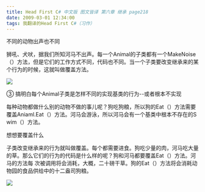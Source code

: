 ```yaml
---
title: Head First C# 中文版 图文皆译 第六章 继承 page218
date: 2009-03-01 12:34:00
tags: 我翻译的Head First C#（习作）
---
```

不同的动物出声也不同

狮吼、犬吠，据我们所知河马不出声。每一个Animal的子类都有一个MakeNoise（）方法，但是它们的工作方式不同，代码也不同。当一个子类要改变继承来的某
个行为的时候，这就叫做覆盖方法。

![](https://p-blog.csdn.net/images/p_blog_csdn_net/cuipengfei1/EntryImages/20090301/2009-03-01_12-09-17.jpg)

③  搞明白每个Animal子类是怎样不同的实现基类的行为--或者根本不实现

每种动物都做什么别的动物不做的事儿呢？狗吃狗粮，所以狗的Eat（）方法需要覆盖Aniaml.Eat（）方法。河马会游泳，所以河马会有一个基类中根本不存在的S
wim（）方法。

想想要覆盖什么

子类改变继承来的行为就叫做覆盖。每个都需要进食。狗吃少量的肉，河马吃大量的草。那么它们的行为的代码是什么样的呢？狗和河马都要覆盖Eat（）方法。河马的方法每
次被调用将会消耗，大概，二十磅干草。狗的Eat（）方法将会消耗动物园的食品供给中的十二盎司狗粮。

![](https://p-blog.csdn.net/images/p_blog_csdn_net/cuipengfei1/EntryImages/20090301/2009-03-01_12-27-15.jpg)



